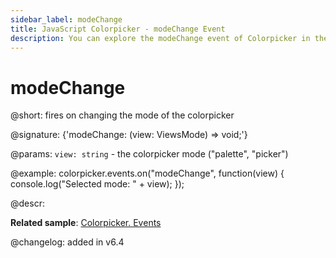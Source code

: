 ```yaml
---
sidebar_label: modeChange
title: JavaScript Colorpicker - modeChange Event 
description: You can explore the modeChange event of Colorpicker in the documentation of the DHTMLX JavaScript UI library. Browse developer guides and API reference, try out code examples and live demos, and download a free 30-day evaluation version of DHTMLX Suite 7.
---
```


# modeChange

@short: fires on changing the mode of the colorpicker

@signature: {'modeChange: (view: ViewsMode) => void;'}

@params:
`view: string` - the colorpicker mode ("palette", "picker")

@example:
colorpicker.events.on("modeChange", function(view) {
   console.log("Selected mode: " + view); 
});
 
@descr:

**Related sample**: [Colorpicker. Events](https://snippet.dhtmlx.com/fllgaabo)

@changelog: added in v6.4
